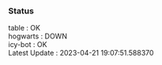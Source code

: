 ### Status


table : OK  
hogwarts : DOWN  
icy-bot : OK  
Latest Update : 2023-04-21 19:07:51.588370
